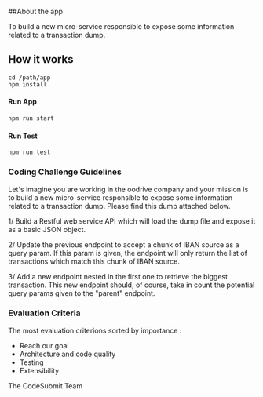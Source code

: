 ##About the app

To build a new micro-service responsible to expose some information related to a transaction dump.



## How it works
```bach 
cd /path/app
npm install
```
#### Run App

```bach 
npm run start
```
#### Run Test

```bach 
npm run test
```
### Coding Challenge Guidelines

Let's imagine you are working in the oodrive company and your mission is to build a new micro-service responsible to expose some information related to a transaction dump.
Please find this dump attached below.

1/ Build a Restful web service API which will load the dump file and expose it as a basic JSON object.

2/ Update the previous endpoint to accept a chunk of IBAN source as a query param. If this param is given, the endpoint will only return the list of transactions which match this chunk of IBAN source.

3/ Add a new endpoint nested in the first one to retrieve the biggest transaction. This new endpoint should, of course, take in count the potential query params given to the "parent" endpoint.

### Evaluation Criteria

The most evaluation criterions sorted by importance :
- Reach our goal
- Architecture and code quality
- Testing
- Extensibility

The CodeSubmit Team
